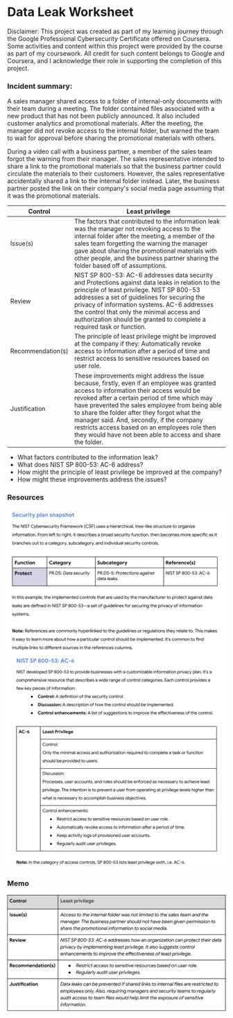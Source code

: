 # Data Leak Worksheet

Disclaimer: This project was created as part of my learning journey through the Google Professional Cybersecurity Certificate offered on Coursera. Some activities and content within this project were provided by the course as part of my coursework. All credit for such content belongs to Google and Coursera, and I acknowledge their role in supporting the completion of this project.

### Incident summary: 
A sales manager shared access to a folder of internal-only documents with their team during a meeting. 
The folder contained files associated with a new product that has not been publicly announced. 
It also included customer analytics and promotional materials. 
After the meeting, the manager did not revoke access to the internal folder, but warned the team to 
wait for approval before sharing the promotional materials with others.

During a video call with a business partner, a member of the sales team forgot the warning from their manager. 
The sales representative intended to share a link to the promotional materials so that the
business partner could circulate the materials to their customers. 
However, the sales representative accidentally shared a link to the internal folder instead. 
Later, the business partner posted the link on their company's social media page assuming that it was the promotional materials.

| Control       | Least privilege       |
| -------------- | -------------- |
| Issue(s)  | The factors that contributed to the information leak was the manager not revoking access to the internal folder after the meeting, a member of the sales team forgetting the warning the manager gave about sharing the promotional materials with other people, and the business partner sharing the  folder based off of assumptions. |
| Review  | NIST SP 800-53: AC-6 addresses data security and Protections against data leaks in relation to the principle of least privilege. NIST SP 800-53 addresses a set of guidelines for securing the privacy of information systems. AC-6 addresses the control that only the minimal access and authorization should be granted to complete a required task or function. |
| Recommendation(s)  | The principle of least privilege might be improved at the company if they: Automatically revoke access to information after a period of time and restrict access to sensitive resources based on user role.  |
| Justification  | These improvements might address the issue because, firstly, even if an employee was granted access to information their access would be revoked after a certain period of time which may have prevented the sales employee from being able to share the folder after they forgot what the manager said. And, secondly, if the company restricts access based on an employees role then they would have not been able to access and share the folder. |

- What factors contributed to the information leak?
- What does NIST SP 800-53: AC-6 address?
- How might the principle of least privilege be improved at the company?
- How might these improvements address the issues?

### Resources

<img src="https://github.com/melaniedaniel7/Determine-appropriate-data-handling-practices/blob/3a40e5cc663e9b1c08573c2a94fc260feb006f9d/Screenshot%202024-10-22%20at%2014.43.13.png" width="600" />

<img src="https://github.com/melaniedaniel7/Determine-appropriate-data-handling-practices/blob/550cafb1ad1112bd60c439269c12c390583a70b6/Screenshot%202024-10-22%20at%2014.43.50.png" width="600" />

### Memo

<img src="https://github.com/melaniedaniel7/Determine-appropriate-data-handling-practices/blob/07f87ece84b65a64e7e205896616477644e76e2c/Screenshot%202024-10-22%20at%2014.42.54.png" width="600" />

